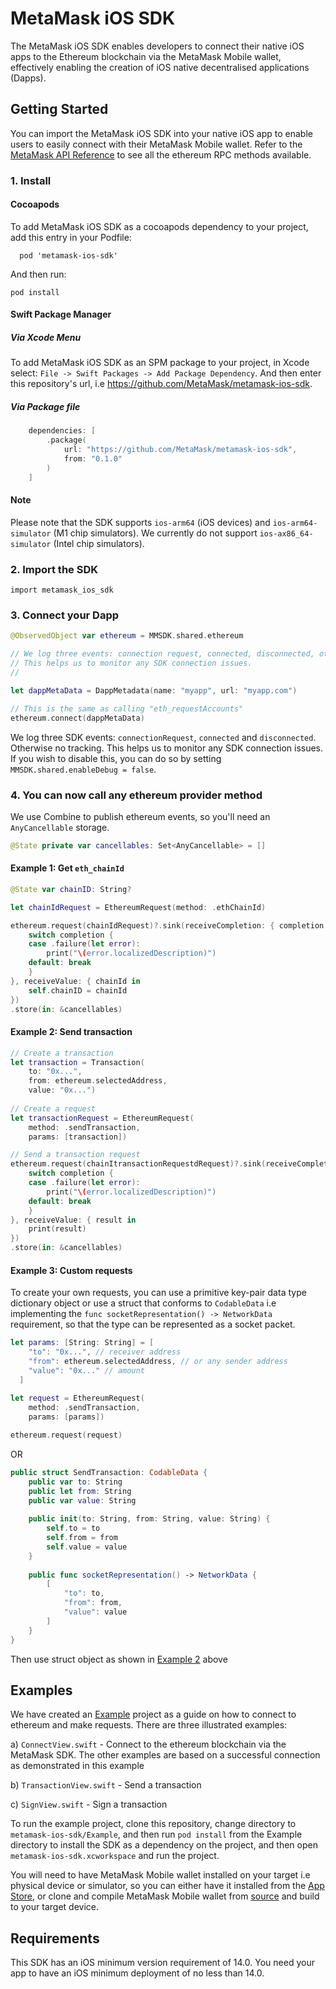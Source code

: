 # MetaMask iOS SDK
The MetaMask iOS SDK enables developers to connect their native iOS apps to the Ethereum blockchain via the MetaMask Mobile wallet, effectively enabling the creation of iOS native decentralised applications (Dapps).

## Getting Started
You can import the MetaMask iOS SDK into your native iOS app to enable users to easily connect with their MetaMask Mobile wallet. Refer to the [MetaMask API Reference](https://c0f4f41c-2f55-4863-921b-sdk-docs.github.io/guide/rpc-api.html#table-of-contents) to see all the ethereum RPC methods available.

### 1. Install

#### Cocoapods
To add MetaMask iOS SDK as a cocoapods dependency to your project, add this entry in your Podfile: 
```
  pod 'metamask-ios-sdk'
```
And then run:
```
pod install
```
#### Swift Package Manager
##### Via Xcode Menu
To add MetaMask iOS SDK as an SPM package to your project, in Xcode select: `File -> Swift Packages -> Add Package Dependency`. And then enter this repository's url, i.e https://github.com/MetaMask/metamask-ios-sdk.

##### Via Package file
```swift
    dependencies: [
        .package(
            url: "https://github.com/MetaMask/metamask-ios-sdk",
            from: "0.1.0"
        )
    ]
```

#### Note
Please note that the SDK supports `ios-arm64` (iOS devices) and `ios-arm64-simulator` (M1 chip simulators). We currently do not support `ios-ax86_64-simulator` (Intel chip simulators).

### 2. Import the SDK
```
import metamask_ios_sdk
```

### 3. Connect your Dapp
```swift
@ObservedObject var ethereum = MMSDK.shared.ethereum

// We log three events: connection request, connected, disconnected, otherwise no tracking. 
// This helps us to monitor any SDK connection issues. 
//  

let dappMetaData = DappMetadata(name: "myapp", url: "myapp.com")

// This is the same as calling "eth_requestAccounts"
ethereum.connect(dappMetaData)
```

We log three SDK events: `connectionRequest`, `connected` and `disconnected`. Otherwise no tracking. This helps us to monitor any SDK connection issues. If you wish to disable this, you can do so by setting `MMSDK.shared.enableDebug = false`.


### 4. You can now call any ethereum provider method
We use Combine to publish ethereum events, so you'll need an `AnyCancellable` storage.
```swift
@State private var cancellables: Set<AnyCancellable> = []
```
#### Example 1: Get `eth_chainId`
```swift
@State var chainID: String?

let chainIdRequest = EthereumRequest(method: .ethChainId)

ethereum.request(chainIdRequest)?.sink(receiveCompletion: { completion in
    switch completion {
    case .failure(let error):
        print("\(error.localizedDescription)")
    default: break
    }
}, receiveValue: { chainId in
    self.chainID = chainId
})
.store(in: &cancellables)  
```

#### Example 2: Send transaction
```swift
// Create a transaction
let transaction = Transaction(
    to: "0x...",
    from: ethereum.selectedAddress,
    value: "0x...")
    
// Create a request
let transactionRequest = EthereumRequest(
    method: .sendTransaction,
    params: [transaction])

// Send a transaction request
ethereum.request(chainItransactionRequestdRequest)?.sink(receiveCompletion: { completion in
    switch completion {
    case .failure(let error):
        print("\(error.localizedDescription)")
    default: break
    }
}, receiveValue: { result in
    print(result)
})
.store(in: &cancellables)  
```

#### Example 3: Custom requests
To create your own requests, you can use a primitive key-pair data type dictionary object or use a struct that conforms to `CodableData` i.e implementing the `func socketRepresentation() -> NetworkData` requirement, so that the type can be represented as a socket packet.
```swift
let params: [String: String] = [
    "to": "0x...", // receiver address
    "from": ethereum.selectedAddress, // or any sender address
    "value": "0x..." // amount
  ]
  
let request = EthereumRequest(
    method: .sendTransaction,
    params: [params])

ethereum.request(request)
```
OR
```swift
public struct SendTransaction: CodableData {
    public var to: String
    public let from: String
    public var value: String
    
    public init(to: String, from: String, value: String) {
        self.to = to
        self.from = from
        self.value = value
    }
    
    public func socketRepresentation() -> NetworkData {
        [
            "to": to,
            "from": from,
            "value": value
        ]
    }
}
```
Then use struct object as shown in [Example 2](#example-2-send-transaction) above

## Examples
We have created an [Example](./Example/) project as a guide on how to connect to ethereum and make requests. There are three illustrated examples:

a) `ConnectView.swift` - Connect to the ethereum blockchain via the MetaMask SDK. The other examples are based on a successful connection as demonstrated in this example

b) `TransactionView.swift` - Send a transaction

c) `SignView.swift` - Sign a transaction

To run the example project, clone this repository, change directory to `metamask-ios-sdk/Example`, and then run `pod install` from the Example directory to install the SDK as a dependency on the project, and then open `metamask-ios-sdk.xcworkspace` and run the project. 

You will need to have MetaMask Mobile wallet installed on your target i.e physical device or simulator, so you can either have it installed from the [App Store](https://apps.apple.com/us/app/metamask-blockchain-wallet/id1438144202), or clone and compile MetaMask Mobile wallet from [source](https://github.com/MetaMask/metamask-mobile) and build to your target device. 

## Requirements
This SDK has an iOS minimum version requirement of 14.0. You need your app to have an iOS minimum deployment of no less than 14.0.
